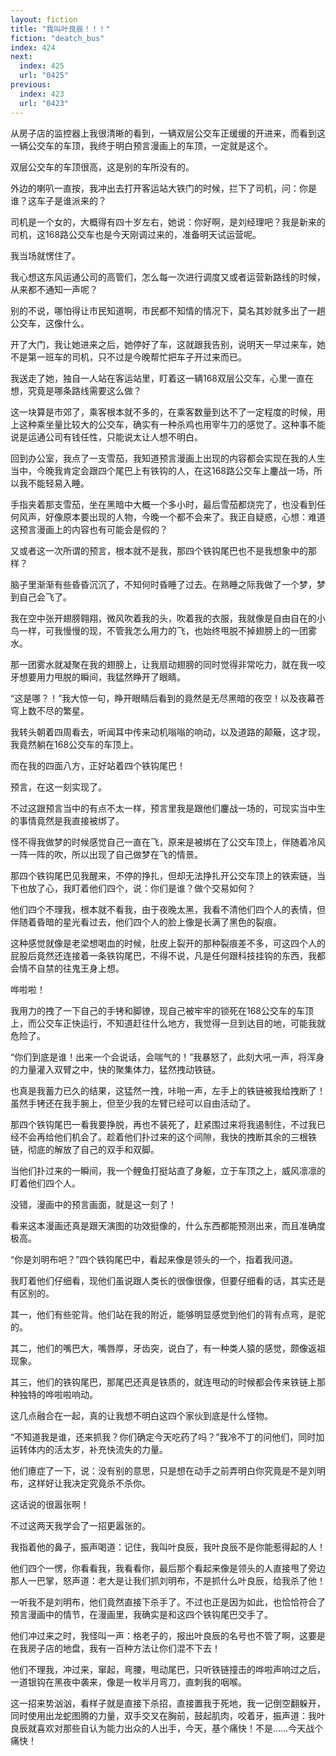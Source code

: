 ```yaml
---
layout: fiction
title: "我叫叶良辰！！！"
fiction: "deatch_bus"
index: 424
next:
  index: 425
  url: "0425"
previous:
  index: 423
  url: "0423"
---
```

从房子店的监控器上我很清晰的看到，一辆双层公交车正缓缓的开进来，而看到这一辆公交车的车顶，我终于明白预言漫画上的车顶，一定就是这个。

双层公交车的车顶很高，这是别的车所没有的。

外边的喇叭一直按，我冲出去打开客运站大铁门的时候，拦下了司机，问：你是谁？这车子是谁派来的？

司机是一个女的，大概得有四十岁左右，她说：你好啊，是刘经理吧？我是新来的司机，这168路公交车也是今天刚调过来的，准备明天试运营呢。

我当场就愣住了。

我心想这东风运通公司的高管们，怎么每一次进行调度又或者运营新路线的时候，从来都不通知一声呢？

别的不说，哪怕得让市民知道啊，市民都不知情的情况下，莫名其妙就多出了一趟公交车，这像什么。

开了大门，我让她进来之后，她停好了车，这就跟我告别，说明天一早过来车，她不是第一班车的司机，只不过是今晚帮忙把车子开过来而已。

我送走了她，独自一人站在客运站里，盯着这一辆168双层公交车，心里一直在想，究竟是哪条路线需要这么做？

这一块算是市郊了，乘客根本就不多的，在乘客数量到达不了一定程度的时候，用上这种乘坐量比较大的公交车，确实有一种杀鸡也用宰牛刀的感觉了。这种事不能说是运通公司有钱任性，只能说太让人想不明白。

回到办公室，我点了一支雪茄，我知道预言漫画上出现的内容都会实现在我的人生当中，今晚我肯定会跟四个尾巴上有铁钩的人，在这168路公交车上鏖战一场，所以我不能轻易入睡。

手指夹着那支雪茄，坐在黑暗中大概一个多小时，最后雪茄都烧完了，也没看到任何风声，好像原本要出现的人物，今晚一个都不会来了。我正自疑惑，心想：难道这预言漫画上的内容也有可能会是假的？

又或者这一次所谓的预言，根本就不是我，那四个铁钩尾巴也不是我想象中的那样？

脑子里渐渐有些昏昏沉沉了，不知何时昏睡了过去。在熟睡之际我做了一个梦，梦到自己会飞了。

我在空中张开翅膀翱翔，微风吹着我的头，吹着我的衣服，我就像是自由自在的小鸟一样，可我慢慢的现，不管我怎么用力的飞，也始终甩脱不掉翅膀上的一团雾水。

那一团雾水就凝聚在我的翅膀上，让我扇动翅膀的同时觉得非常吃力，就在我一咬牙想要用力甩脱的瞬间，我猛然睁开了眼睛。

“这是哪？！”我大惊一句，睁开眼睛后看到的竟然是无尽黑暗的夜空！以及夜幕苍穹上数不尽的繁星。

我转头朝着四周看去，听闻耳中传来动机嗡嗡的响动，以及道路的颠簸，这才现，我竟然躺在168公交车的车顶上。

而在我的四面八方，正好站着四个铁钩尾巴！

预言，在这一刻实现了。

不过这跟预言当中的有点不太一样，预言里我是跟他们鏖战一场的，可现实当中生的事情竟然是我直接被绑了。

怪不得我做梦的时候感觉自己一直在飞，原来是被绑在了公交车顶上，伴随着冷风一阵一阵的吹，所以出现了自己做梦在飞的情景。

那四个铁钩尾巴见我醒来，不停的挣扎，但却无法挣扎开公交车顶上的铁索链，当下也放了心，我盯着他们四个，说：你们是谁？做个交易如何？

他们四个不理我，根本就不看我，由于夜晚太黑，我看不清他们四个人的表情，但伴随着昏暗的星光看过去，他们四个人的脸上像是长满了黑色的裂痕。

这种感觉就像是老梁想喝血的时候，肚皮上裂开的那种裂痕差不多，可这四个人的屁股后竟然还连接着一条铁钩尾巴，不得不说，凡是任何跟科技挂钩的东西，我都会情不自禁的往鬼王身上想。

哗啦啦！

我用力的拽了一下自己的手铐和脚镣，现自己被牢牢的锁死在168公交车的车顶上，而公交车正快运行，不知道赶往什么地方，我觉得一旦到达目的地，可能我就危险了。

“你们到底是谁！出来一个会说话，会喘气的！”我暴怒了，此刻大吼一声，将浑身的力量灌入双臂之中，快的聚集体力，猛然拽动铁链。

也真是我蓄力已久的结果，这猛然一拽，咔啪一声，左手上的铁链被我给拽断了！虽然手铐还在我手腕上，但至少我的左臂已经可以自由活动了。

那四个铁钩尾巴一看我要挣脱，再也不装死了，赶紧围过来将我遏制住，不过我已经不会再给他们机会了。趁着他们扑过来的这个间隙，我快的拽断其余的三根铁链，彻底的解放了自己的双手和双脚。

当他们扑过来的一瞬间，我一个鲤鱼打挺站直了身躯，立于车顶之上，威风凛凛的盯着他们四个人。

没错，漫画中的预言画面，就是这一刻了！

看来这本漫画还真是跟天演图的功效挺像的，什么东西都能预测出来，而且准确度极高。

“你是刘明布吧？”四个铁钩尾巴中，看起来像是领头的一个，指着我问道。

我盯着他们仔细看，现他们虽说跟人类长的很像很像，但要仔细看的话，其实还是有区别的。

其一，他们有些驼背。他们站在我的附近，能够明显感觉到他们的背有点弯，是驼的。

其二，他们的嘴巴大，嘴唇厚，牙齿突，说白了，有一种类人猿的感觉，颇像返祖现象。

其三，他们的铁钩尾巴，那尾巴还真是铁质的，就连甩动的时候都会传来铁链上那种独特的哗啦啦响动。

这几点融合在一起，真的让我想不明白这四个家伙到底是什么怪物。

“不知道我是谁，还来抓我？你们确定今天吃药了吗？”我冷不丁的问他们，同时加运转体内的活太岁，补充快流失的力量。

他们癔症了一下，说：没有别的意思，只是想在动手之前弄明白你究竟是不是刘明布，这样好让我决定究竟杀不杀你。

这话说的很嚣张啊！

不过这两天我学会了一招更嚣张的。

我指着他的鼻子，振声喝道：记住，我叫叶良辰，我叶良辰不是你能惹得起的人！

他们四个一愣，你看看我，我看看你，最后那个看起来像是领头的人直接甩了旁边那人一巴掌，怒声道：老大是让我们抓刘明布，不是抓什么叶良辰，给我杀了他！

一听我不是刘明布，他们竟然直接下杀手了。不过也正是因为如此，也恰恰符合了预言漫画中的情节，在漫画里，我确实是和这四个铁钩尾巴交手了。

他们冲过来之时，我怪叫一声：格老子的，报出叶良辰的名号也不管了啊，这要是在我房子店的地盘，我有一百种方法让你们混不下去！

他们不理我，冲过来，窜起，弯腰，甩动尾巴，只听铁链撞击的哗啦声响过之后，一道银钩在黑夜中袭来，像是一枚半月弯刀，直刺我的咽喉。

这一招来势汹汹，看样子就是直接下杀招，直接置我于死地，我一记倒空翻躲开，同时使用出龙蛇图腾的力量，双手交叉在胸前，鼓起肌肉，咬着牙，振声道：我叶良辰就喜欢对那些自认为能力出众的人出手，今天，基个痛快！不是……今天战个痛快！